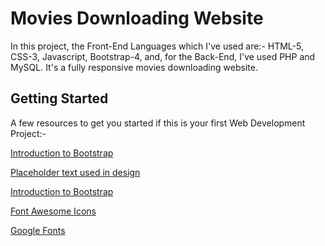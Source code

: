 
# Movies Downloading Website

In this project, the Front-End Languages which I've used are:- HTML-5, CSS-3, Javascript, Bootstrap-4, and, for the Back-End, I've used PHP and MySQL. It's a fully responsive movies downloading website.



## Getting Started
A few resources to get you started if this is your first Web Development Project:-

[Introduction to Bootstrap](https://getbootstrap.com/docs/4.0/getting-started/introduction/)

[Placeholder text used in design](https://www.lipsum.com/)

[Introduction to Bootstrap](https://getbootstrap.com/docs/4.0/getting-started/introduction/)

[Font Awesome Icons]([https://fontawesome.com/v5.15/icons?d=gallery&p=2](https://getbootstrap.com/docs/4.0/getting-started/introduction/))

[Google Fonts](https://fonts.google.com/)


  
